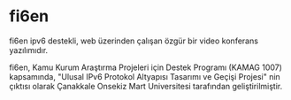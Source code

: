 fi6en
=====

fi6en ipv6 destekli, web üzerinden çalışan özgür bir video konferans yazılımıdır.

fi6en, Kamu Kurum Araştırma Projeleri için Destek Programı (KAMAG 1007) kapsamında, 
"Ulusal IPv6 Protokol Altyapısı Tasarımı ve Geçişi Projesi" nin çıktısı olarak 
Çanakkale Onsekiz Mart Universitesi tarafından geliştirilmiştir. 
